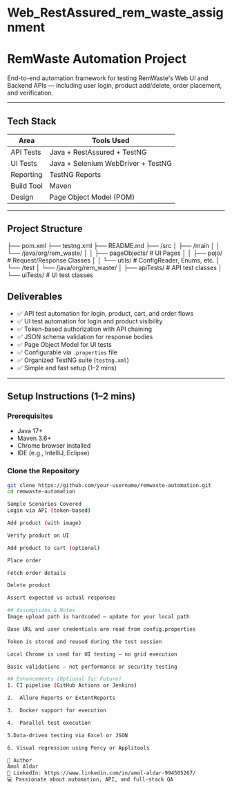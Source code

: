 #   Web_RestAssured_rem_waste_assignment
# RemWaste Automation Project

End-to-end automation framework for testing RemWaste's Web UI and Backend APIs — including user login, product add/delete, order placement, and verification.

---

## Tech Stack

| Area       | Tools Used                          |
|------------|-------------------------------------|
| API Tests  | Java + RestAssured + TestNG         |
| UI Tests   | Java + Selenium WebDriver + TestNG  |
| Reporting  | TestNG Reports                      |
| Build Tool | Maven                               |
| Design     | Page Object Model (POM)             |

---

##  Project Structure

├── pom.xml
├── testng.xml
├── README.md
├── /src
│ ├── /main
│ │ └── /java/org/rem_waste/
│ │ ├── pageObjects/ # UI Pages
│ │ ├── pojo/ # Request/Response Classes
│ │ └── utils/ # ConfigReader, Enums, etc.
│ └── /test
│ └── /java/org/rem_waste/
│ ├── apiTests/ # API test classes
│ └── uiTests/ # UI test classes


##  Deliverables

- ✅ API test automation for login, product, cart, and order flows
- ✅ UI test automation for login and product visibility
- ✅ Token-based authorization with API chaining
- ✅ JSON schema validation for response bodies
- ✅ Page Object Model for UI tests
- ✅ Configurable via `.properties` file
- ✅ Organized TestNG suite (`testng.xml`)
- ✅ Simple and fast setup (1–2 mins)

---

## Setup Instructions (1–2 mins)

### Prerequisites

- Java 17+
- Maven 3.6+
- Chrome browser installed
- IDE (e.g., IntelliJ, Eclipse)

### Clone the Repository

```bash
git clone https://github.com/your-username/remwaste-automation.git
cd remwaste-automation

Sample Scenarios Covered
Login via API (token-based)

Add product (with image)

Verify product on UI

Add product to cart (optional)

Place order

Fetch order details

Delete product

Assert expected vs actual responses

## Assumptions & Notes
Image upload path is hardcoded — update for your local path

Base URL and user credentials are read from config.properties

Token is stored and reused during the test session

Local Chrome is used for UI testing — no grid execution

Basic validations — not performance or security testing

## Enhancements (Optional for Future)
1. CI pipeline (GitHub Actions or Jenkins)

2.  Allure Reports or ExtentReports

3.  Docker support for execution

4.  Parallel test execution

5.Data-driven testing via Excel or JSON

6. Visual regression using Percy or Applitools

🤝 Author
Amol Aldar
🔗 LinkedIn: https://www.linkedin.com/in/amol-aldar-994505267/
💻 Passionate about automation, API, and full-stack QA